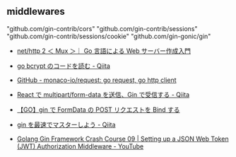 ## middlewares

"github.com/gin-contrib/cors"
"github.com/gin-contrib/sessions"
"github.com/gin-contrib/sessions/cookie"
"github.com/gin-gonic/gin"

- [net/http 2 ＜ Mux ＞｜ Go 言語による Web サーバー作成入門](https://zenn.dev/ichi320/books/0f544e3a076ba2b7212f/viewer/36a3ca)

- [go bcrypt のコードを読む - Qiita](https://qiita.com/butterv/items/ca330d27fe51a6bf7a3d)

- [GitHub - monaco-io/request: go request, go http client](https://github.com/monaco-io/request)

- [React で multipart/form-data を送信、Gin で受信する - Qiita](https://qiita.com/harumaxy/items/035ee46c82e8211d831c)

- [【GO】gin で FormData の POST リクエストを Bind する](https://zenn.dev/someone7140/articles/c0c66e6c9b29dd)

- [gin を最速でマスターしよう - Qiita](https://qiita.com/Syoitu/items/8e7e3215fb7ac9dabc3a)

- [Golang Gin Framework Crash Course 09 | Setting up a JSON Web Token (JWT) Authorization Middleware - YouTube](https://www.youtube.com/watch?v=p3maH9G_DLM)

